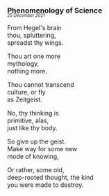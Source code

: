### Phenomenology of Science
<p style="margin:0; margin-top: -1.25rem">
  <em>
    <small><small>25 December 2021</small></small>
  </em>
</p>

From Hegel's brain  
thou, spluttering,  
spreadst thy wings.  

Thou art one more  
mythology,  
nothing more.  

Thou cannot transcend  
culture, or fly  
as Zeitgeist.  

No, thy thinking is  
primitive, alas,  
just like thy body.  

So give up the geist.  
Make way for some new  
mode of knowing,  

Or rather, some old,  
deep-rooted thought, the kind  
you were made to destroy.  